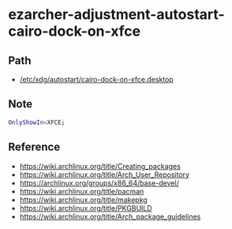 
# ezarcher-adjustment-autostart-cairo-dock-on-xfce


## Path

* [/etc/xdg/autostart/cairo-dock-on-xfce.desktop](asset/overlay/etc/xdg/autostart/cairo-dock-on-xfce.desktop)


## Note

``` sh
OnlyShowIn=XFCE;
```


## Reference

* https://wiki.archlinux.org/title/Creating_packages
* https://wiki.archlinux.org/title/Arch_User_Repository
* https://archlinux.org/groups/x86_64/base-devel/
* https://wiki.archlinux.org/title/pacman
* https://wiki.archlinux.org/title/makepkg
* https://wiki.archlinux.org/title/PKGBUILD
* https://wiki.archlinux.org/title/Arch_package_guidelines
